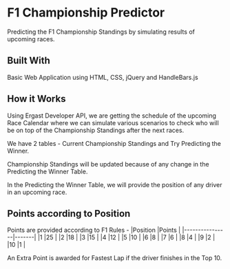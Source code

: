 # F1 Championship Predictor

Predicting the F1 Championship Standings by simulating results of upcoming races.

## Built With

Basic Web Application using HTML, CSS, jQuery and HandleBars.js

## How it Works

Using Ergast Developer API, we are getting the schedule of the upcoming Race Calendar where we can simulate various scenarios to check who will be on top of the Championship Standings after the next races.

We have 2 tables - Current Championship Standings and Try Predicting the Winner.

Championship Standings will be updated because of any change in the Predicting the Winner Table.

In the Predicting the Winner Table, we will provide the position of any driver in an upcoming race. 


## Points according to Position

Points are provided according to F1 Rules -
|Position        |Points |
|----------------|-------|
|1               |25     |
|2               |18     |
|3               |15     |
|4               |12     |
|5               |10     |
|6               |8      |
|7               |6      |
|8               |4      |
|9               |2      |
|10              |1      |

An Extra Point is awarded for Fastest Lap if the driver finishes in the Top 10.
